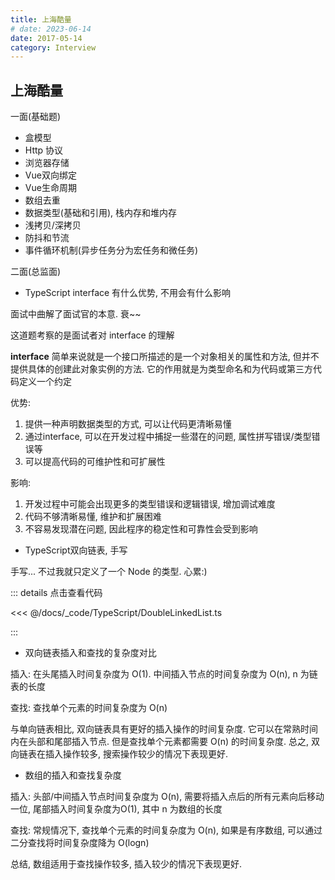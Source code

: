 ```yaml
---
title: 上海酷量
# date: 2023-06-14
date: 2017-05-14
category: Interview
---
```


## 上海酷量

一面(基础题)

- 盒模型
- Http 协议
- 浏览器存储
- Vue双向绑定
- Vue生命周期
- 数组去重
- 数据类型(基础和引用), 栈内存和堆内存
- 浅拷贝/深拷贝
- 防抖和节流
- 事件循环机制(异步任务分为宏任务和微任务)

二面(总监面)

- TypeScript interface 有什么优势, 不用会有什么影响

面试中曲解了面试官的本意. 衰~~

这道题考察的是面试者对 interface 的理解

**interface** 简单来说就是一个接口所描述的是一个对象相关的属性和方法, 但并不提供具体的创建此对象实例的方法. 它的作用就是为类型命名和为代码或第三方代码定义一个约定

<!-- 代码的抽象度, 方便后续维护, 能承接项目的复杂度, 更加面向对象 -->

优势:

1. 提供一种声明数据类型的方式, 可以让代码更清晰易懂
2. 通过interface, 可以在开发过程中捕捉一些潜在的问题, 属性拼写错误/类型错误等
3. 可以提高代码的可维护性和可扩展性

影响:

1. 开发过程中可能会出现更多的类型错误和逻辑错误, 增加调试难度
2. 代码不够清晰易懂, 维护和扩展困难
3. 不容易发现潜在问题, 因此程序的稳定性和可靠性会受到影响

- TypeScript双向链表, 手写

手写... 不过我就只定义了一个 Node 的类型. 心累:)

::: details 点击查看代码

<<< @/docs/_code/TypeScript/DoubleLinkedList.ts

:::

- 双向链表插入和查找的复杂度对比

插入: 在头尾插入时间复杂度为 O(1). 中间插入节点的时间复杂度为 O(n), n 为链表的长度

查找: 查找单个元素的时间复杂度为 O(n)

与单向链表相比, 双向链表具有更好的插入操作的时间复杂度. 它可以在常熟时间内在头部和尾部插入节点. 但是查找单个元素都需要 O(n) 的时间复杂度. 总之, 双向链表在插入操作较多, 搜索操作较少的情况下表现更好.

- 数组的插入和查找复杂度

插入: 头部/中间插入节点时间复杂度为 O(n), 需要将插入点后的所有元素向后移动一位, 尾部插入时间复杂度为O(1), 其中 n 为数组的长度

查找: 常规情况下, 查找单个元素的时间复杂度为 O(n), 如果是有序数组, 可以通过二分查找将时间复杂度降为 O(logn)

总结, 数组适用于查找操作较多, 插入较少的情况下表现更好. 
